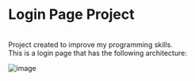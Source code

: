 <h1>Login Page Project</h1><br>
Project created to improve my programming skills.<br>
This is a login page that has the following architecture:

![image](https://github.com/user-attachments/assets/68c52c9a-c838-41ab-b383-caec99a3dd6e)
